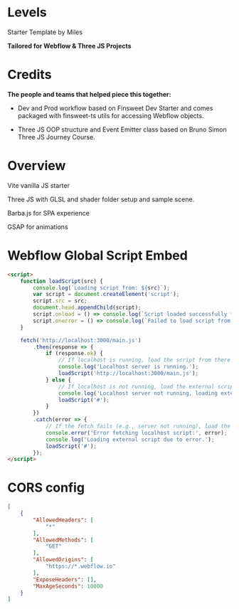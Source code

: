 # Levels

Starter Template by Miles 

**Tailored for Webflow & Three JS Projects**

# Credits

**The people and teams that helped piece this together:**

* Dev and Prod workflow based on Finsweet Dev Starter and comes packaged with finsweet-ts utils for accessing Webflow objects. 

* Three JS OOP structure and Event Emitter class based on Bruno Simon Three JS Journey Course. 

# Overview

Vite vanilla JS starter 

Three JS with GLSL and shader folder setup and sample scene. 

Barba.js for SPA experience 

GSAP for animations

# Webflow Global Script Embed 

```html
<script>
    function loadScript(src) {
        console.log(`Loading script from: ${src}`);
        var script = document.createElement('script');
        script.src = src;
        document.head.appendChild(script);
        script.onload = () => console.log(`Script loaded successfully from: ${src}`);
        script.onerror = () => console.log(`Failed to load script from: ${src}`);
    }

    fetch('http://localhost:3000/main.js')
        .then(response => {
            if (response.ok) {
                // If localhost is running, load the script from there
                console.log('Localhost server is running.');
                loadScript('http://localhost:3000/main.js');
            } else {
                // If localhost is not running, load the external script
                console.log('Localhost server not running, loading external script if available');
                loadScript('#');
            }
        })
        .catch(error => {
            // If the fetch fails (e.g., server not running), load the external script
            console.error('Error fetching localhost script:', error);
            console.log('Loading external script due to error.');
            loadScript('#');
        });
</script>
```

# CORS config

```json 
[
    {
        "AllowedHeaders": [
            "*"
        ],
        "AllowedMethods": [
            "GET"
        ],
        "AllowedOrigins": [
            "https://*.webflow.io"
        ],
        "ExposeHeaders": [],
        "MaxAgeSeconds": 10000
    }
] 
```
